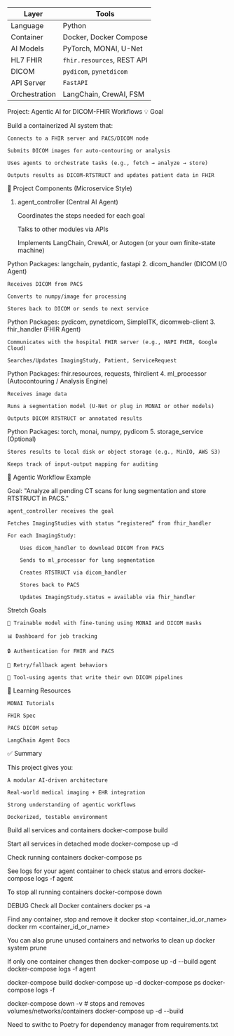 | Layer         | Tools                      |
| ------------- | -------------------------- |
| Language      | Python                     |
| Container     | Docker, Docker Compose     |
| AI Models     | PyTorch, MONAI, U-Net      |
| HL7 FHIR      | `fhir.resources`, REST API |
| DICOM         | `pydicom`, `pynetdicom`    |
| API Server    | `FastAPI`                  |
| Orchestration | LangChain, CrewAI, FSM     |


Project: Agentic AI for DICOM-FHIR Workflows
💡 Goal

Build a containerized AI system that:

    Connects to a FHIR server and PACS/DICOM node

    Submits DICOM images for auto-contouring or analysis

    Uses agents to orchestrate tasks (e.g., fetch → analyze → store)

    Outputs results as DICOM-RTSTRUCT and updates patient data in FHIR

🧱 Project Components (Microservice Style)
1. agent_controller (Central AI Agent)

    Coordinates the steps needed for each goal

    Talks to other modules via APIs

    Implements LangChain, CrewAI, or Autogen (or your own finite-state machine)

Python Packages: langchain, pydantic, fastapi
2. dicom_handler (DICOM I/O Agent)

    Receives DICOM from PACS

    Converts to numpy/image for processing

    Stores back to DICOM or sends to next service

Python Packages: pydicom, pynetdicom, SimpleITK, dicomweb-client
3. fhir_handler (FHIR Agent)

    Communicates with the hospital FHIR server (e.g., HAPI FHIR, Google Cloud)

    Searches/Updates ImagingStudy, Patient, ServiceRequest

Python Packages: fhir.resources, requests, fhirclient
4. ml_processor (Autocontouring / Analysis Engine)

    Receives image data

    Runs a segmentation model (U-Net or plug in MONAI or other models)

    Outputs DICOM RTSTRUCT or annotated results

Python Packages: torch, monai, numpy, pydicom
5. storage_service (Optional)

    Stores results to local disk or object storage (e.g., MinIO, AWS S3)

    Keeps track of input-output mapping for auditing

🔁 Agentic Workflow Example

Goal: "Analyze all pending CT scans for lung segmentation and store RTSTRUCT in PACS."

    agent_controller receives the goal

    Fetches ImagingStudies with status “registered” from fhir_handler

    For each ImagingStudy:

        Uses dicom_handler to download DICOM from PACS

        Sends to ml_processor for lung segmentation

        Creates RTSTRUCT via dicom_handler

        Stores back to PACS

        Updates ImagingStudy.status = available via fhir_handler




Stretch Goals

    🧠 Trainable model with fine-tuning using MONAI and DICOM masks

    📊 Dashboard for job tracking

    🔒 Authentication for FHIR and PACS

    🔁 Retry/fallback agent behaviors

    🧠 Tool-using agents that write their own DICOM pipelines

🧰 Learning Resources

    MONAI Tutorials

    FHIR Spec

    PACS DICOM setup

    LangChain Agent Docs

✅ Summary

This project gives you:

    A modular AI-driven architecture

    Real-world medical imaging + EHR integration

    Strong understanding of agentic workflows

    Dockerized, testable environment


Build all services and containers
docker-compose build

Start all services in detached mode
docker-compose up -d

Check running containers
docker-compose ps

See logs for your agent container to check status and errors
docker-compose logs -f agent

To stop all running containers
docker-compose down


DEBUG
Check all Docker containers
docker ps -a

Find any container, stop and remove it
docker stop <container_id_or_name>
docker rm <container_id_or_name>

You can also prune unused containers and networks to clean up
docker system prune


If only one container changes then
docker-compose up -d --build agent
docker-compose logs -f agent



docker-compose build
docker-compose up -d
docker-compose ps
docker-compose logs -f


docker-compose down -v  # stops and removes volumes/networks/containers
docker-compose up -d --build



Need to swithc to Poetry for dependency manager from requirements.txt